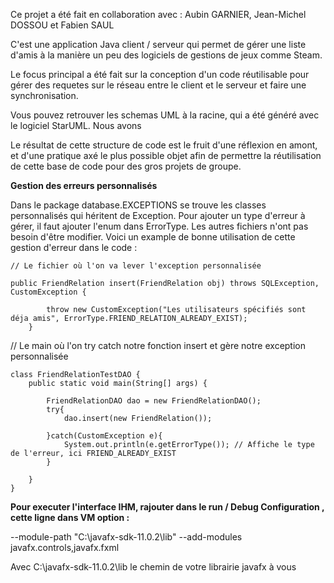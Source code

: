 Ce projet a été fait en collaboration avec : Aubin GARNIER, Jean-Michel DOSSOU et Fabien SAUL

C'est une application Java client / serveur qui permet de gérer une liste d'amis à la manière un peu des logiciels de gestions de jeux comme Steam.

Le focus principal a été fait sur la conception d'un code réutilisable pour gérer des requetes sur le réseau entre le client et le serveur et faire une synchronisation.

Vous pouvez retrouver les schemas UML à la racine, qui a été généré avec le logiciel StarUML. Nous avons 

Le résultat de cette structure de code est le fruit d'une réflexion en amont, et d'une pratique axé le plus possible objet afin de permettre la réutilisation de cette base de code pour des gros projets de groupe.


**Gestion des erreurs personnalisés**

Dans le package database.EXCEPTIONS se trouve les classes personnalisés qui héritent de Exception. Pour ajouter un type d'erreur à gérer, il faut ajouter l'enum dans ErrorType. Les autres fichiers n'ont pas besoin d'être modifier. Voici un example de bonne utilisation de cette gestion d'erreur dans le code :

```
// Le fichier où l'on va lever l'exception personnalisée

public FriendRelation insert(FriendRelation obj) throws SQLException, CustomException {
        
        throw new CustomException("Les utilisateurs spécifiés sont déja amis", ErrorType.FRIEND_RELATION_ALREADY_EXIST);
    }
```

// Le main où l'on try catch notre fonction insert et gère notre exception personnalisée

```
class FriendRelationTestDAO {
    public static void main(String[] args) {

        FriendRelationDAO dao = new FriendRelationDAO();
        try{
            dao.insert(new FriendRelation());

        }catch(CustomException e){
            System.out.println(e.getErrorType()); // Affiche le type de l'erreur, ici FRIEND_ALREADY_EXIST
        }
        
    }
}
```


**Pour executer l'interface IHM, rajouter dans le run / Debug Configuration , cette ligne dans VM option :**

--module-path "C:\javafx-sdk-11.0.2\lib" --add-modules javafx.controls,javafx.fxml

Avec C:\javafx-sdk-11.0.2\lib le chemin de votre librairie javafx à vous
